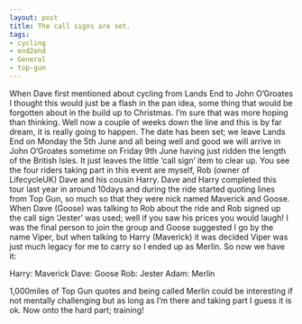 ```yaml
---
layout: post
title: The call signs are set.
tags:
- cycling
- end2end
- General
- top-gun
---
```

When Dave first mentioned about cycling from Lands End to John O’Groates I thought this would just be a flash in the pan idea, some thing that would be forgotten about in the build up to Christmas. I’m sure that was more hoping than thinking.
Well now a couple of weeks down the line and this is by far dream, it is really going to happen.
The date has been set; we leave Lands End on Monday the 5th June and all being well and good we will arrive in John O’Groates sometime on Friday 9th June having just ridden the length of the British Isles.
It just leaves the little ‘call sign’ item to clear up. You see the four riders taking part in this event are myself, Rob (owner of LifecycleUK) Dave and his cousin Harry. Dave and Harry completed this tour last year in around 10days and during the ride started quoting lines from Top Gun, so much so that they were nick named Maverick and Goose.
When Dave (Goose) was talking to Rob about the ride and Rob signed up the call sign ‘Jester’ was used; well if you saw his prices you would laugh!
I was the final person to join the group and Goose suggested I go by the name Viper, but when talking to Harry (Maverick) it was decided Viper was just much legacy for me to carry so I ended up as Merlin. So now we have it:

Harry: Maverick
Dave: Goose
Rob: Jester
Adam: Merlin


1,000miles of Top Gun quotes and being called Merlin could be interesting if not mentally challenging but as long as I’m there and taking part I guess it is ok. Now onto the hard part; training!
